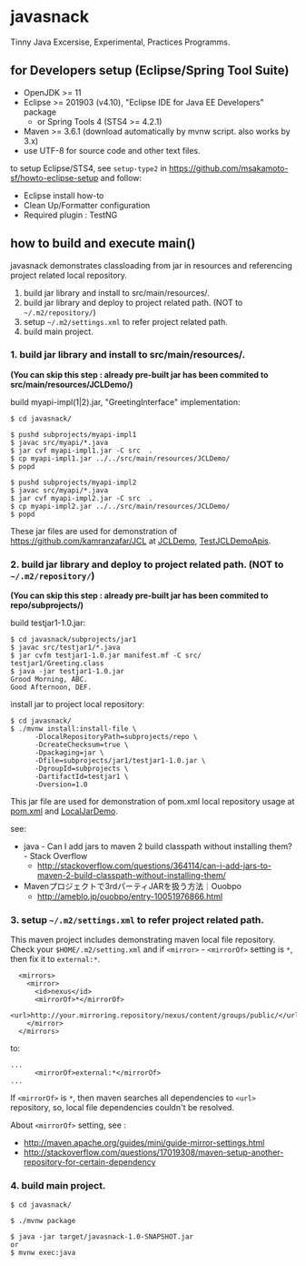 javasnack
=========

Tinny Java Excersise, Experimental, Practices Programms.

## for Developers setup (Eclipse/Spring Tool Suite)

- OpenJDK >= 11
- Eclipse >= 201903 (v4.10), "Eclipse IDE for Java EE Developers" package
  - or Spring Tools 4 (STS4 >= 4.2.1)
- Maven >= 3.6.1 (download automatically by mvnw script. also works by 3.x)
- use UTF-8 for source code and other text files.

to setup Eclipse/STS4, see `setup-type2` in https://github.com/msakamoto-sf/howto-eclipse-setup and follow:
- Eclipse install how-to
- Clean Up/Formatter configuration
- Required plugin : TestNG

## how to build and execute main()

javasnack demonstrates classloading from jar in resources and referencing project related local repository.

1. build jar library and install to src/main/resources/.
2. build jar library and deploy to project related path. (NOT to `~/.m2/repository/`)
3. setup `~/.m2/settings.xml` to refer project related path.
4. build main project.

### 1. build jar library and install to src/main/resources/.

**(You can skip this step : already pre-built jar has been commited to src/main/resources/JCLDemo/)**

build myapi-impl(1|2).jar, "GreetingInterface" implementation:
```
$ cd javasnack/

$ pushd subprojects/myapi-impl1
$ javac src/myapi/*.java
$ jar cvf myapi-impl1.jar -C src  .
$ cp myapi-impl1.jar ../../src/main/resources/JCLDemo/
$ popd

$ pushd subprojects/myapi-impl2
$ javac src/myapi/*.java
$ jar cvf myapi-impl2.jar -C src  .
$ cp myapi-impl2.jar ../../src/main/resources/JCLDemo/
$ popd
```

These jar files are used for demonstration of https://github.com/kamranzafar/JCL at [JCLDemo](src/main/java/javasnack/snacks/JCLDemo.java), [TestJCLDemoApis](src/test/java/javasnack/langspecs/TestJCLDemoApis.java).

### 2. build jar library and deploy to project related path. (NOT to `~/.m2/repository/`)

**(You can skip this step : already pre-built jar has been commited to repo/subprojects/)**

build testjar1-1.0.jar:
```
$ cd javasnack/subprojects/jar1
$ javac src/testjar1/*.java
$ jar cvfm testjar1-1.0.jar manifest.mf -C src/ testjar1/Greeting.class
$ java -jar testjar1-1.0.jar
Grood Morning, ABC.
Good Afternoon, DEF.
```

install jar to project local repository:
```
$ cd javasnack/
$ ./mvnw install:install-file \
      -DlocalRepositoryPath=subprojects/repo \
      -DcreateChecksum=true \
      -Dpackaging=jar \
      -Dfile=subprojects/jar1/testjar1-1.0.jar \
      -DgroupId=subprojects \
      -DartifactId=testjar1 \
      -Dversion=1.0
```

This jar file are used for demonstration of pom.xml local repository usage at [pom.xml](pom.xml) and [LocalJarDemo](src/main/java/javasnack/snacks/LocalJarDemo.java).

see:
- java - Can I add jars to maven 2 build classpath without installing them? - Stack Overflow
  - http://stackoverflow.com/questions/364114/can-i-add-jars-to-maven-2-build-classpath-without-installing-them/
- Mavenプロジェクトで3rdパーティJARを扱う方法｜Ouobpo
  - http://ameblo.jp/ouobpo/entry-10051976866.html

### 3. setup `~/.m2/settings.xml` to refer project related path.

This maven project includes demonstrating maven local file repository.
Check your `$HOME/.m2/setting.xml` and if `<mirror>` - `<mirrorOf>` setting is `*`, then fix it to `external:*`.

```
  <mirrors>
    <mirror>
      <id>nexus</id>
      <mirrorOf>*</mirrorOf>
      <url>http://your.mirroring.repository/nexus/content/groups/public/</url>
    </mirror>
  </mirrors>
```
to:
```
...
      <mirrorOf>external:*</mirrorOf>
...
```

If `<mirrorOf>` is `*`, then maven searches all dependencies to `<url>` repository, so, local file dependencies couldn't be resolved.

About `<mirrorOf>` setting, see :
- http://maven.apache.org/guides/mini/guide-mirror-settings.html
- http://stackoverflow.com/questions/17019308/maven-setup-another-repository-for-certain-dependency

### 4. build main project.

```
$ cd javasnack/

$ ./mvnw package

$ java -jar target/javasnack-1.0-SNAPSHOT.jar
or
$ mvnw exec:java
```
